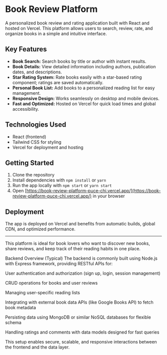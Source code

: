 # Book Review Platform

A personalized book review and rating application built with React and hosted on Vercel. This platform allows users to search, review, rate, and organize books in a simple and intuitive interface.

## Key Features

- **Book Search:** Search books by title or author with instant results.
- **Book Details:** View detailed information including authors, publication dates, and descriptions.
- **Star Rating System:** Rate books easily with a star-based rating component; ratings are saved automatically.
- **Personal Book List:** Add books to a personalized reading list for easy management.
- **Responsive Design:** Works seamlessly on desktop and mobile devices.
- **Fast and Optimized:** Hosted on Vercel for quick load times and global accessibility.

## Technologies Used

- React (frontend)
- Tailwind CSS for styling
- Vercel for deployment and hosting

## Getting Started

1. Clone the repository
2. Install dependencies with `npm install` or `yarn`
3. Run the app locally with `npm start` or `yarn start`
4. Open [https://book-review-platform-puce-chi.vercel.app/](https://book-review-platform-puce-chi.vercel.app/) in your browser

## Deployment

The app is deployed on Vercel and benefits from automatic builds, global CDN, and optimized performance.

---

This platform is ideal for book lovers who want to discover new books, share reviews, and keep track of their reading habits in one place.


Backend Overview (Typical) 
The backend is commonly built using Node.js with Express framework, providing RESTful APIs for:

User authentication and authorization (sign up, login, session management)

CRUD operations for books and user reviews

Managing user-specific reading lists

Integrating with external book data APIs (like Google Books API) to fetch book metadata

Persisting data using MongoDB or similar NoSQL databases for flexible schema

Handling ratings and comments with data models designed for fast queries

This setup enables secure, scalable, and responsive interactions between the frontend and the data layer.
